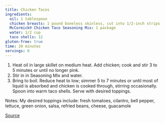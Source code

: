 ```yaml
---
title: Chicken Tacos
ingredients:
  oil: 1 tablespoon
  chicken breasts: 1 pound boneless skinless, cut into 1/2-inch strips
  McCormick® Chicken Taco Seasoning Mix: 1 package
  water: 1/2 cup
  taco shells: 12
gluten-free: true
time: 20 minutes
servings: 6
---
```


1. Heat oil in large skillet on medium heat. Add chicken; cook and stir 3 to 5 minutes or until no longer pink.
2. Stir in in Seasoning Mix and water.
3. Bring to boil. Reduce heat to low; simmer 5 to 7 minutes or until most of liquid is absorbed and chicken is cooked through, stirring occasionally. Spoon into warm taco shells. Serve with desired toppings.

Notes: My desired toppings include: fresh tomatoes, cilantro, bell pepper, lettuce, green onion, salsa, refried beans, cheese, guacamole

[Source](http://www.mccormick.com/Recipes/Main-Dishes/Chicken-Tacos)